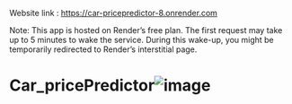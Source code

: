 Website link : https://car-pricepredictor-8.onrender.com  

Note: This app is hosted on Render’s free plan. The first request may take up to 5 minutes to wake the service. During this wake-up, you might be temporarily redirected to Render’s interstitial page.

# Car_pricePredictor![image](https://github.com/user-attachments/assets/71a40565-c4fb-4b9f-aec4-67226f16bf87)
